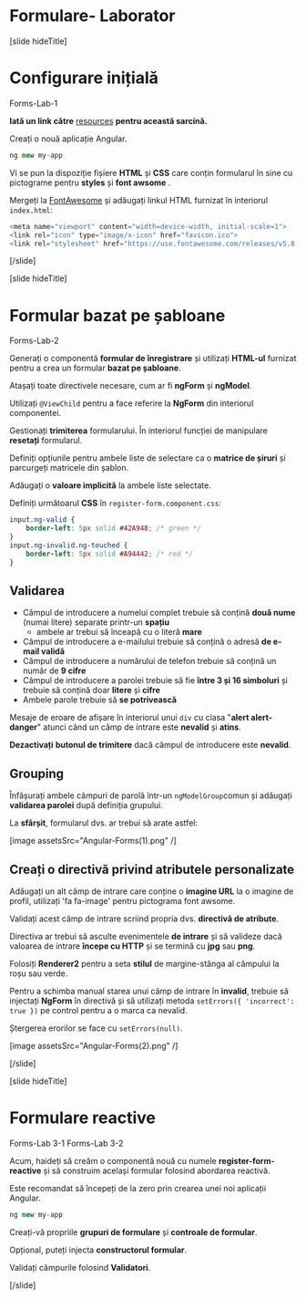 # Formulare- Laborator

[slide hideTitle]

# Configurare inițială

Forms-Lab-1

**Iată un link către** [resources](https://videos.softuni.org/resources/javascript/javascript-angular/07-Forms.zip) **pentru această sarcină.**

Creați o nouă aplicație Angular.

```js
ng new my-app
```

Vi se pun la dispoziție fișiere **HTML** și **CSS** care conțin formularul în sine cu pictograme pentru **styles** și **font awsome** .

Mergeți la [FontAwesome](fontawesome.com) și adăugați linkul HTML furnizat în interiorul `index.html`:

```js
<meta name="viewport" content="width=device-width, initial-scale=1">
<link rel="icon" type="image/x-icon" href="favicon.ico">
<link rel="stylesheet" href="https://use.fontawesome.com/releases/v5.8.1/css/all.css">
```

[/slide]

[slide hideTitle]

# Formular bazat pe șabloane

Forms-Lab-2

Generați o componentă **formular de înregistrare** și utilizați **HTML-ul** furnizat pentru a crea un formular **bazat pe șabloane**.

Atașați toate directivele necesare, cum ar fi **ngForm** și **ngModel**.

Utilizați `@ViewChild` pentru a face referire la **NgForm** din interiorul componentei.

Gestionați **trimiterea** formularului. În interiorul funcției de manipulare **resetați** formularul.

Definiți opțiunile pentru ambele liste de selectare ca o **matrice de șiruri** și parcurgeți matricele din șablon.

Adăugați o **valoare implicită** la ambele liste selectate.

Definiți următoarul **CSS** în `register-form.component.css`:

```css
input.ng-valid {
    border-left: 5px solid #42A948; /* green */
}
input.ng-invalid.ng-touched {
    border-left: 5px solid #A94442; /* red */
}
```

## Validarea

- Câmpul de introducere a numelui complet trebuie să conțină **două nume** (numai litere) separate printr-un **spațiu**
    * ambele ar trebui să înceapă cu o literă **mare**
- Câmpul de introducere a e-mailului trebuie să conțină o adresă **de e-mail validă**
- Câmpul de introducere a numărului de telefon trebuie să conțină un număr de **9 cifre**
- Câmpul de introducere a parolei trebuie să fie **între 3 și 16 simboluri** și trebuie să conțină doar **litere** și **cifre**
- Ambele parole trebuie să **se potrivească**

Mesaje de eroare de afișare în interiorul unui `div` cu clasa "**alert alert-danger**" atunci când un câmp de intrare este **nevalid** și **atins**.

**Dezactivați** **butonul de trimitere** dacă câmpul de introducere este **nevalid**.

## Grouping

Înfășurați ambele câmpuri de parolă într-un `ngModelGroup`comun și adăugați **validarea parolei** după definiția grupului.

La **sfârșit**, formularul dvs. ar trebui să arate astfel:

[image assetsSrc="Angular-Forms(1).png" /]

## Creați o directivă privind atributele personalizate

Adăugați un alt câmp de intrare care conține o **imagine URL** la o imagine de profil, utilizați 'fa fa-image' pentru pictograma font awsome.

Validați acest câmp de intrare scriind propria dvs. **directivă de atribute**.

Directiva ar trebui să asculte evenimentele **de intrare** și să valideze dacă valoarea de intrare **începe cu HTTP** și se termină cu **jpg** sau **png**.

Folosiți **Renderer2** pentru a seta **stilul** de margine-stânga al câmpului la roșu sau verde.

Pentru a schimba manual starea unui câmp de intrare în **invalid**, trebuie să injectați **NgForm** în directivă și să utilizați metoda  `setErrors({ 'incorrect': true })` pe control pentru a o marca ca nevalid.

Ștergerea erorilor se face cu `setErrors(null)`.

[image assetsSrc="Angular-Forms(2).png" /]

[/slide]

[slide hideTitle]

# Formulare reactive

Forms-Lab 3-1
Forms-Lab 3-2

Acum, haideți să creăm o componentă nouă cu numele **register-form-reactive** și să construim același formular folosind abordarea reactivă.

Este recomandat să începeți de la zero prin crearea unei noi aplicații Angular.

```js
ng new my-app
```

Creați-vă propriile **grupuri de formulare** și **controale de formular**.

Opțional, puteți injecta **constructorul formular**.

Validați câmpurile folosind **Validatori**.

[/slide]
